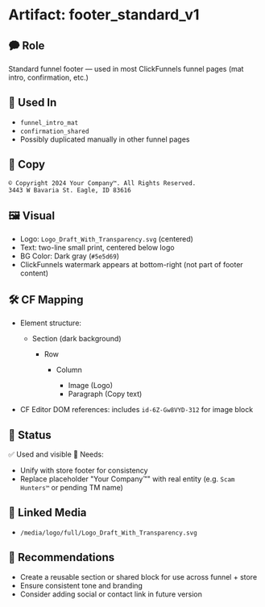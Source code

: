 # Artifact: footer\_standard\_v1

## 🗭 Role

Standard funnel footer — used in most ClickFunnels funnel pages (mat intro, confirmation, etc.)

## 📍 Used In

* `funnel_intro_mat`
* `confirmation_shared`
* Possibly duplicated manually in other funnel pages

## 📛 Copy

```
© Copyright 2024 Your Company™. All Rights Reserved.  
3443 W Bavaria St. Eagle, ID 83616
```

## 🖼️ Visual

* Logo: `Logo_Draft_With_Transparency.svg` (centered)
* Text: two-line small print, centered below logo
* BG Color: Dark gray (`#5e5d69`)
* ClickFunnels watermark appears at bottom-right (not part of footer content)

## 🛠️ CF Mapping

* Element structure:

  * Section (dark background)

    * Row

      * Column

        * Image (Logo)
        * Paragraph (Copy text)
* CF Editor DOM references: includes `id-6Z-Gw8VYD-312` for image block

## 📆 Status

✅ Used and visible
🗼 Needs:

* Unify with store footer for consistency
* Replace placeholder "Your Company™" with real entity (e.g. `Scam Hunters™` or pending TM name)

## 📁 Linked Media

* `/media/logo/full/Logo_Draft_With_Transparency.svg`

## 🔁 Recommendations

* Create a reusable section or shared block for use across funnel + store
* Ensure consistent tone and branding
* Consider adding social or contact link in future version
